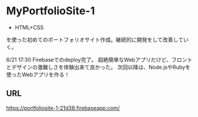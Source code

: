 # MyPortfolioSite-1
- HTML+CSS


を使った初めてのポートフォリオサイト作成。継続的に開発をして改善していく。


6/21 17:30
Firebaseでのdeploy完了。
超絶簡単なWebアプリだけど、フロントとデザインの激難しさを体験出来て良かった。
次回以降は、Node.jsやRubyを使ったWebアプリを作る！

## URL
https://portfoliosite-1-21d38.firebaseapp.com/
